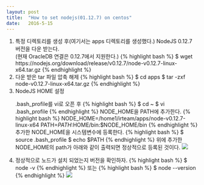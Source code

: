 ```yaml
---
layout: post
title:  "How to set nodejs(01.12.7) on centos"
date:   2016-5-15
---
```


<ol>
<li>
특정 디렉토리를 생성 후(여기서는 apps 디렉토리를 생성했다.) NodeJS 0.12.7 버전을 다운 받는다.
<br>(현재 OracleDB 연결은 0.12.7에서 지원한다.)
{% highlight bash %}
$ wget https://nodejs.org/download/release/v0.12.7/node-v0.12.7-linux-x64.tar.gz
{% endhighlight %}
</li>
<li>
다운 받은 tar 파일 압축 해제
{% highlight bash %}
$ cd apps
$ tar -zxf node-v0.12.7-linux-x64.tar.gz
{% endhighlight %}
</li>
<li>
NodeJS HOME 설정

.bash_profile를 vi로 오픈 후
{% highlight bash %}
$ cd ~
$ vi .bash_profile
{% endhighlight %}
NODE_HOME을 PATH에 추가한다.
{% highlight bash %}
NODE_HOME=/home1/irteam/apps/node-v0.12.7-linux-x64
PATH=$PATH:$HOME/bin:$NODE_HOME/bin
{% endhighlight %}
추가한 NODE_HOME을 시스템변수에 등록한다.
{% highlight bash %}
$ source .bash_profile
$ echo $PATH
{% endhighlight %}
위에 추가한 NODE_HOME의 path가 아래와 같이 출력되면 정상적으로 등록된 것이다.
<img src='{{site.url}}/assets/imgs/setting_nodejs_0.jpg'>
</li>
<li>
정상적으로 노드가 설치 되었는지 버전을 확인하자.
{% highlight bash %}
$ node -v
{% endhighlight %}
또는
{% highlight bash %}
$ node --version
{% endhighlight %}
<img src='{{site.url}}/assets/imgs/setting_nodejs_1.jpg'>
</li>
